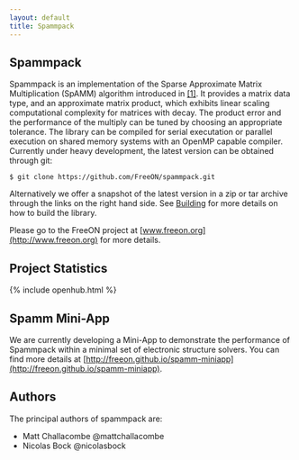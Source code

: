 ```yaml
---
layout: default
title: Spammpack
---
```


Spammpack
---------

Spammpack is an implementation of the Sparse Approximate Matrix Multiplication
(SpAMM) algorithm introduced in [[1]](/spammpack/references.html#1).  It
provides a matrix data type, and an approximate matrix product, which exhibits
linear scaling computational complexity for matrices with decay. The product
error and the performance of the multiply can be tuned by choosing an
appropriate tolerance. The library can be compiled for serial executation or
parallel execution on shared memory systems with an OpenMP capable compiler.
Currently under heavy development, the latest version can be obtained through git:

    $ git clone https://github.com/FreeON/spammpack.git

Alternatively we offer a snapshot of the latest version in a zip or tar archive
through the links on the right hand side. See [Building](/spammpack/building.html)
for more details on how to build the library.

Please go to the FreeON project at [www.freeon.org](http://www.freeon.org) for
more details.

Project Statistics
------------------

{% include openhub.html %}

Spamm Mini-App
--------------

We are currently developing a Mini-App to demonstrate the performance of
Spammpack within a minimal set of electronic structure solvers. You can find
more details at
[http://freeon.github.io/spamm-miniapp](http://freeon.github.io/spamm-miniapp).

Authors
-------

The principal authors of spammpack are:

  - Matt Challacombe @mattchallacombe
  - Nicolas Bock @nicolasbock
